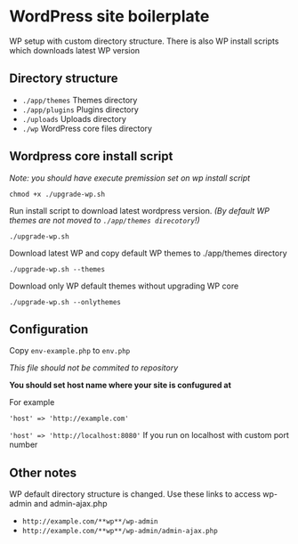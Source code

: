 # WordPress site boilerplate
WP setup with custom directory structure. There is also WP install scripts which downloads latest WP version

## Directory structure

- `./app/themes` Themes directory
- `./app/plugins` Plugins directory
- `./uploads` Uploads directory
- `./wp` WordPress core files directory

## Wordpress core install script

*Note: you should have execute premission set on wp install script*

`chmod +x ./upgrade-wp.sh`

Run install script to download latest wordpress version. *(By default WP themes are not moved to `./app/themes direcotory`!)*

`./upgrade-wp.sh `


Download latest WP and copy default WP themes to ./app/themes directory

`./upgrade-wp.sh --themes`


Download only WP default themes without upgrading WP core

`./upgrade-wp.sh --onlythemes`

## Configuration
Copy `env-example.php` to `env.php`

*This file should not be commited to repository*

**You should set host name where your site is confugured at**

For example

`'host' => 'http://example.com'`

`'host' => 'http://localhost:8080'` If you run on localhost with custom port number


## Other notes
WP default directory structure is changed. Use these links to access wp-admin and admin-ajax.php 

- `http://example.com/**wp**/wp-admin`
- `http://example.com/**wp**/wp-admin/admin-ajax.php`
